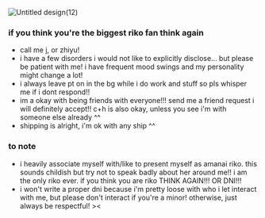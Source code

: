 ![Untitled design(12)](https://github.com/user-attachments/assets/040276ab-23ac-406e-8186-8ff5aee92cb6)

### if you think you're the biggest riko fan think again
- call me j, or zhiyu!
- i have a few disorders i would not like to explicitly disclose... but please be patient with me! i have frequent mood swings and my personality might change a lot!
- i always leave pt on in the bg while i do work and stuff so pls whisper me if i dont respond!!
- im a okay with being friends with everyone!!! send me a friend request i will definitely accept!! c+h is also okay, unless you see i'm with someone else already ^^
- shipping is alright, i'm ok with any ship ^^ 

### to note
- i heavily associate myself with/like to present myself as amanai riko. this sounds childish but try not to speak badly about her around me!! i am the only riko ever. if you think you are riko THINK AGAIN!!! OR DNI!!!
- i won't write a proper dni because i'm pretty loose with who i let interact with me, but please don't interact if you're a minor! otherwise, just always be respectful! ><


<!--
**s3to7/s3to7** is a ✨ _special_ ✨ repository because its `README.md` (this file) appears on your GitHub profile.

Here are some ideas to get you started:

- 🔭 I’m currently working on ...
- 🌱 I’m currently learning ...
- 👯 I’m looking to collaborate on ...
- 🤔 I’m looking for help with ...
- 💬 Ask me about ...
- 📫 How to reach me: ...
- 😄 Pronouns: ...
- ⚡ Fun fact: ...
-->
